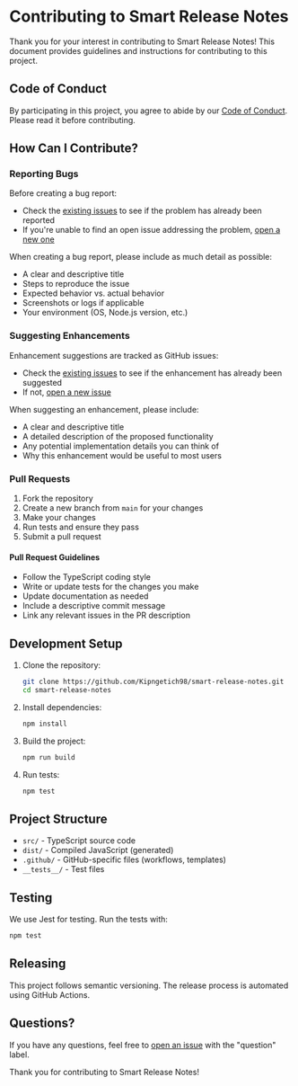 # Contributing to Smart Release Notes

Thank you for your interest in contributing to Smart Release Notes! This document provides guidelines and instructions for contributing to this project.

## Code of Conduct

By participating in this project, you agree to abide by our [Code of Conduct](CODE_OF_CONDUCT.md). Please read it before contributing.

## How Can I Contribute?

### Reporting Bugs

Before creating a bug report:

- Check the [existing issues](https://github.com/Kipngetich98/smart-release-notes/issues) to see if the problem has already been reported
- If you're unable to find an open issue addressing the problem, [open a new one](https://github.com/Kipngetich98/smart-release-notes/issues/new?template=bug_report.md)

When creating a bug report, please include as much detail as possible:

- A clear and descriptive title
- Steps to reproduce the issue
- Expected behavior vs. actual behavior
- Screenshots or logs if applicable
- Your environment (OS, Node.js version, etc.)

### Suggesting Enhancements

Enhancement suggestions are tracked as GitHub issues:

- Check the [existing issues](https://github.com/Kipngetich98/smart-release-notes/issues) to see if the enhancement has already been suggested
- If not, [open a new issue](https://github.com/Kipngetich98/smart-release-notes/issues/new?template=feature_request.md)

When suggesting an enhancement, please include:

- A clear and descriptive title
- A detailed description of the proposed functionality
- Any potential implementation details you can think of
- Why this enhancement would be useful to most users

### Pull Requests

1. Fork the repository
2. Create a new branch from `main` for your changes
3. Make your changes
4. Run tests and ensure they pass
5. Submit a pull request

#### Pull Request Guidelines

- Follow the TypeScript coding style
- Write or update tests for the changes you make
- Update documentation as needed
- Include a descriptive commit message
- Link any relevant issues in the PR description

## Development Setup

1. Clone the repository:
   ```bash
   git clone https://github.com/Kipngetich98/smart-release-notes.git
   cd smart-release-notes
   ```

2. Install dependencies:
   ```bash
   npm install
   ```

3. Build the project:
   ```bash
   npm run build
   ```

4. Run tests:
   ```bash
   npm test
   ```

## Project Structure

- `src/` - TypeScript source code
- `dist/` - Compiled JavaScript (generated)
- `.github/` - GitHub-specific files (workflows, templates)
- `__tests__/` - Test files

## Testing

We use Jest for testing. Run the tests with:

```bash
npm test
```

## Releasing

This project follows semantic versioning. The release process is automated using GitHub Actions.

## Questions?

If you have any questions, feel free to [open an issue](https://github.com/Kipngetich98/smart-release-notes/issues/new) with the "question" label.

Thank you for contributing to Smart Release Notes!

